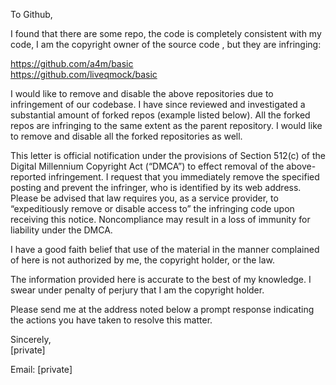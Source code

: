 To Github,

I found that there are some repo, the code is completely consistent with my code, I am the copyright owner of the source code , but they are infringing:

https://github.com/a4m/basic   
https://github.com/liveqmock/basic

I would like to remove and disable the above repositories due to infringement of our codebase. I have since reviewed and investigated a substantial amount of forked repos (example listed below). All the forked repos are infringing to the same extent as the parent repository. I would like to remove and disable all the forked repositories as well.

This letter is official notification under the provisions of Section 512(c) of the Digital Millennium Copyright Act (“DMCA”) to effect removal of the above- reported infringement. I request that you immediately remove the specified posting and prevent the infringer, who is identified by its web address. Please be advised that law requires you, as a service provider, to “expeditiously remove or disable access to” the infringing code upon receiving this notice. Noncompliance may result in a loss of immunity for liability under the DMCA.

I have a good faith belief that use of the material in the manner complained of here is not authorized by me, the copyright holder, or the law.

The information provided here is accurate to the best of my knowledge. I swear under penalty of perjury that I am the copyright holder.

Please send me at the address noted below a prompt response indicating the actions you have taken to resolve this matter.

Sincerely,   
[private]

Email: [private]
